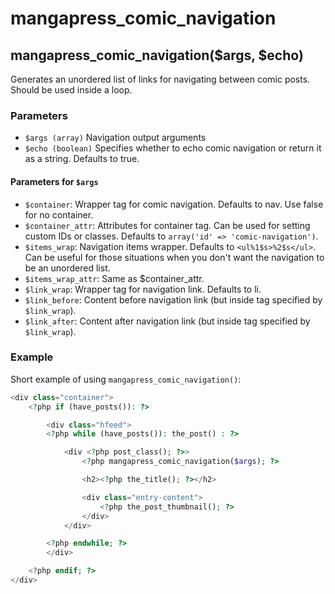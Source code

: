 # mangapress\_comic\_navigation

## mangapress\_comic\_navigation\($args, $echo\)

Generates an unordered list of links for navigating between comic posts. Should be used inside a loop.

### Parameters

* `$args (array)` Navigation output arguments
* `$echo (boolean)` Specifies whether to echo comic navigation or return it as a string. Defaults to true.

#### Parameters for `$args`

* `$container`: Wrapper tag for comic navigation. Defaults to nav. Use false for no container.
* `$container_attr`: Attributes for container tag. Can be used for setting custom IDs or classes. Defaults to `array('id' => 'comic-navigation')`.
* `$items_wrap`: Navigation items wrapper. Defaults to `<ul%1$s>%2$s</ul>`. Can be useful for those situations when you don't want the navigation to be an unordered list.
* `$items_wrap_attr`: Same as $container\_attr.
* `$link_wrap`: Wrapper tag for navigation link. Defaults to li.
* `$link_before`: Content before navigation link \(but inside tag specified by `$link_wrap`\).
* `$link_after`: Content after navigation link \(but inside tag specified by `$link_wrap`\).

### Example

Short example of using `mangapress_comic_navigation()`:

```php
<div class="container">
    <?php if (have_posts()): ?> 

        <div class="hfeed">
        <?php while (have_posts()): the_post() : ?>

            <div <?php post_class(); ?>>
                <?php mangapress_comic_navigation($args); ?>

                <h2><?php the_title(); ?></h2>

                <div class="entry-content">
                    <?php the_post_thumbnail(); ?>
                </div>
            </div>            

        <?php endwhile; ?> 
        </div>

    <?php endif; ?>    
</div>
```

